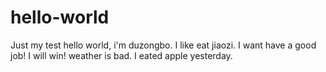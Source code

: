 # hello-world
Just my test
hello world, i'm duzongbo.
I like eat jiaozi.
I want have a good job!
I will win!
weather is bad.
I eated apple yesterday.
